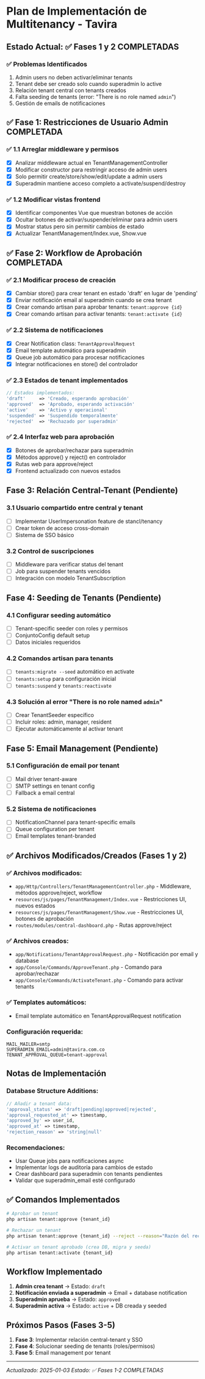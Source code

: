 # Plan de Implementación de Multitenancy - Tavira

## Estado Actual: ✅ Fases 1 y 2 COMPLETADAS

### ✅ Problemas Identificados
1. Admin users no deben activar/eliminar tenants 
2. Tenant debe ser creado solo cuando superadmin lo active
3. Relación tenant central con tenants creados
4. Falta seeding de tenants (error: "There is no role named `admin`")
5. Gestión de emails de notificaciones

## ✅ Fase 1: Restricciones de Usuario Admin COMPLETADA

### ✅ 1.1 Arreglar middleware y permisos
- [x] Analizar middleware actual en TenantManagementController
- [x] Modificar constructor para restringir acceso de admin users
- [x] Solo permitir create/store/show/edit/update a admin users
- [x] Superadmin mantiene acceso completo a activate/suspend/destroy

### ✅ 1.2 Modificar vistas frontend
- [x] Identificar componentes Vue que muestran botones de acción
- [x] Ocultar botones de activar/suspender/eliminar para admin users
- [x] Mostrar status pero sin permitir cambios de estado
- [x] Actualizar TenantManagement/Index.vue, Show.vue

## ✅ Fase 2: Workflow de Aprobación COMPLETADA

### ✅ 2.1 Modificar proceso de creación
- [x] Cambiar store() para crear tenant en estado 'draft' en lugar de 'pending'
- [x] Enviar notificación email al superadmin cuando se crea tenant
- [x] Crear comando artisan para aprobar tenants: `tenant:approve {id}`
- [x] Crear comando artisan para activar tenants: `tenant:activate {id}`

### ✅ 2.2 Sistema de notificaciones
- [x] Crear Notification class: `TenantApprovalRequest`
- [x] Email template automático para superadmin
- [x] Queue job automático para procesar notificaciones
- [x] Integrar notificaciones en store() del controlador

### ✅ 2.3 Estados de tenant implementados
```php
// Estados implementados:
'draft'     => 'Creado, esperando aprobación'
'approved'  => 'Aprobado, esperando activación'
'active'    => 'Activo y operacional'
'suspended' => 'Suspendido temporalmente'
'rejected'  => 'Rechazado por superadmin'
```

### ✅ 2.4 Interfaz web para aprobación
- [x] Botones de aprobar/rechazar para superadmin
- [x] Métodos approve() y reject() en controlador
- [x] Rutas web para approve/reject
- [x] Frontend actualizado con nuevos estados

## Fase 3: Relación Central-Tenant (Pendiente)

### 3.1 Usuario compartido entre central y tenant
- [ ] Implementar UserImpersonation feature de stancl/tenancy
- [ ] Crear token de acceso cross-domain
- [ ] Sistema de SSO básico

### 3.2 Control de suscripciones
- [ ] Middleware para verificar status del tenant
- [ ] Job para suspender tenants vencidos
- [ ] Integración con modelo TenantSubscription

## Fase 4: Seeding de Tenants (Pendiente)

### 4.1 Configurar seeding automático
- [ ] Tenant-specific seeder con roles y permisos
- [ ] ConjuntoConfig default setup
- [ ] Datos iniciales requeridos

### 4.2 Comandos artisan para tenants
- [ ] `tenants:migrate --seed` automático en activate
- [ ] `tenants:setup` para configuración inicial
- [ ] `tenants:suspend` y `tenants:reactivate`

### 4.3 Solución al error "There is no role named `admin`"
- [ ] Crear TenantSeeder específico
- [ ] Incluir roles: admin, manager, resident
- [ ] Ejecutar automáticamente al activar tenant

## Fase 5: Email Management (Pendiente)

### 5.1 Configuración de email por tenant
- [ ] Mail driver tenant-aware
- [ ] SMTP settings en tenant config
- [ ] Fallback a email central

### 5.2 Sistema de notificaciones
- [ ] NotificationChannel para tenant-specific emails
- [ ] Queue configuration per tenant
- [ ] Email templates tenant-branded

## ✅ Archivos Modificados/Creados (Fases 1 y 2)

### ✅ Archivos modificados:
- `app/Http/Controllers/TenantManagementController.php` - Middleware, métodos approve/reject, workflow
- `resources/js/pages/TenantManagement/Index.vue` - Restricciones UI, nuevos estados
- `resources/js/pages/TenantManagement/Show.vue` - Restricciones UI, botones de aprobación
- `routes/modules/central-dashboard.php` - Rutas approve/reject

### ✅ Archivos creados:
- `app/Notifications/TenantApprovalRequest.php` - Notificación por email y database
- `app/Console/Commands/ApproveTenant.php` - Comando para aprobar/rechazar
- `app/Console/Commands/ActivateTenant.php` - Comando para activar tenants

### ✅ Templates automáticos:
- Email template automático en TenantApprovalRequest notification

### Configuración requerida:
```env
MAIL_MAILER=smtp
SUPERADMIN_EMAIL=admin@tavira.com.co
TENANT_APPROVAL_QUEUE=tenant-approval
```

## Notas de Implementación

### Database Structure Additions:
```php
// Añadir a tenant data:
'approval_status' => 'draft|pending|approved|rejected',
'approval_requested_at' => timestamp,
'approved_by' => user_id,
'approved_at' => timestamp,
'rejection_reason' => 'string|null'
```

### Recomendaciones:
- Usar Queue jobs para notificaciones async
- Implementar logs de auditoría para cambios de estado
- Crear dashboard para superadmin con tenants pendientes
- Validar que superadmin_email esté configurado

## ✅ Comandos Implementados

```bash
# Aprobar un tenant
php artisan tenant:approve {tenant_id}

# Rechazar un tenant
php artisan tenant:approve {tenant_id} --reject --reason="Razón del rechazo"

# Activar un tenant aprobado (crea DB, migra y seeda)
php artisan tenant:activate {tenant_id}
```

## Workflow Implementado

1. **Admin crea tenant** → Estado: `draft`
2. **Notificación enviada a superadmin** → Email + database notification
3. **Superadmin aprueba** → Estado: `approved` 
4. **Superadmin activa** → Estado: `active` + DB creada y seeded

## Próximos Pasos (Fases 3-5)

1. **Fase 3**: Implementar relación central-tenant y SSO
2. **Fase 4**: Solucionar seeding de tenants (roles/permisos)
3. **Fase 5**: Email management por tenant

---
*Actualizado: 2025-01-03*
*Estado: ✅ Fases 1-2 COMPLETADAS*